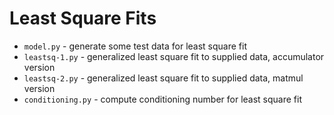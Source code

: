 # Least Square Fits

- `model.py` - generate some test data for least square fit
- `leastsq-1.py` - generalized least square fit to supplied data, accumulator version
- `leastsq-2.py` - generalized least square fit to supplied data, matmul version
- `conditioning.py` - compute conditioning number for least square fit
